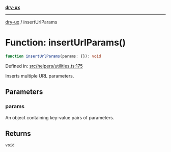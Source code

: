 [**dry-ux**](../README.md)

***

[dry-ux](../README.md) / insertUrlParams

# Function: insertUrlParams()

```ts
function insertUrlParams(params: {}): void
```

Defined in: [src/helpers/utilities.ts:175](https://github.com/navedr/dry-ux/blob/caab991ee97f6aeffaf134cbc4d98e0b18f2cf6b/src/helpers/utilities.ts#L175)

Inserts multiple URL parameters.

## Parameters

### params

An object containing key-value pairs of parameters.

## Returns

`void`
